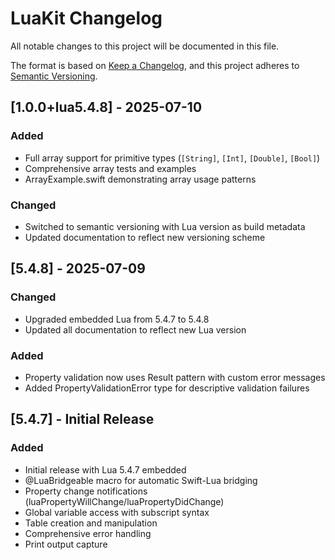 # LuaKit Changelog

All notable changes to this project will be documented in this file.

The format is based on [Keep a Changelog](https://keepachangelog.com/en/1.0.0/),
and this project adheres to [Semantic Versioning](https://semver.org/spec/v2.0.0.html).

## [1.0.0+lua5.4.8] - 2025-07-10

### Added
- Full array support for primitive types (`[String]`, `[Int]`, `[Double]`, `[Bool]`)
- Comprehensive array tests and examples
- ArrayExample.swift demonstrating array usage patterns

### Changed
- Switched to semantic versioning with Lua version as build metadata
- Updated documentation to reflect new versioning scheme

## [5.4.8] - 2025-07-09

### Changed
- Upgraded embedded Lua from 5.4.7 to 5.4.8
- Updated all documentation to reflect new Lua version

### Added
- Property validation now uses Result pattern with custom error messages
- Added PropertyValidationError type for descriptive validation failures

## [5.4.7] - Initial Release

### Added
- Initial release with Lua 5.4.7 embedded
- @LuaBridgeable macro for automatic Swift-Lua bridging
- Property change notifications (luaPropertyWillChange/luaPropertyDidChange)
- Global variable access with subscript syntax
- Table creation and manipulation
- Comprehensive error handling
- Print output capture